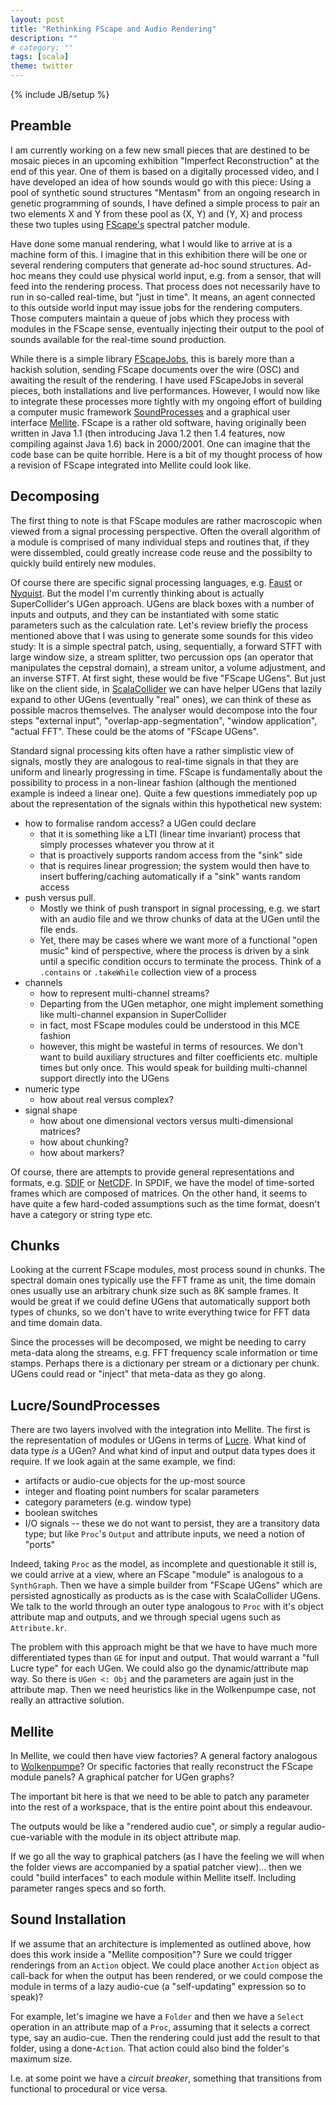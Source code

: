 ```yaml
---
layout: post
title: "Rethinking FScape and Audio Rendering"
description: ""
# category: ""
tags: [scala]
theme: twitter
---
```

{% include JB/setup %}

## Preamble

I am currently working on a few new small pieces that are destined to be mosaic pieces in an upcoming exhibition "Imperfect Reconstruction" at the end of this year. One of them is based on a digitally processed video, and I have developed an idea of how sounds would go with this piece: Using a pool of synthetic sound structures "Mentasm" from an ongoing research in genetic programming of sounds, I have defined a simple process to pair an two elements X and Y from these pool as (X, Y) and (Y, X) and process these two tuples using [FScape's](https://github.com/Sciss/FScape) spectral patcher module.

Have done some manual rendering, what I would like to arrive at is a machine form of this. I imagine that in this exhibition there will be one or several rendering computers that generate ad-hoc sound structures. Ad-hoc means they could use physical world input, e.g. from a sensor, that will feed into the rendering process. That process does not necessarily have to run in so-called real-time, but "just in time". It means, an agent connected to this outside world input may issue jobs for the rendering computers. Those computers maintain a queue of jobs which they process with modules in the FScape sense, eventually injecting their output to the pool of sounds available for the real-time sound production.

While there is a simple library [FScapeJobs](https://github.com/Sciss/FScapeJobs), this is barely more than a hackish solution, sending FScape documents over the wire (OSC) and awaiting the result of the rendering. I have used FScapeJobs in several pieces, both installations and live performances. However, I would now like to integrate these processes more tightly with my ongoing effort of building a computer music framework [SoundProcesses](https://github.com/Sciss/SoundProcesses) and a graphical user interface [Mellite](https://github.com/Sciss/Mellite). FScape is a rather old software, having originally been written in Java 1.1 (then introducing Java 1.2 then 1.4 features, now compiling against Java 1.6) back in 2000/2001. One can imagine that the code base can be quite horrible. Here is a bit of my thought process of how a revision of FScape integrated into Mellite could look like.

## Decomposing

The first thing to note is that FScape modules are rather macroscopic when viewed from a signal processing perspective. Often the overall algorithm of a module is comprised of many individual steps and routines that, if they were dissembled, could greatly increase code reuse and the possibilty to quickly build entirely new modules.

Of course there are specific signal processing languages, e.g. [Faust](http://faust.grame.fr/about/) or [Nyquist](https://www.cs.cmu.edu/~rbd/doc/nyquist/index.html). But the model I'm currently thinking about is actually SuperCollider's UGen approach. UGens are black boxes with a number of inputs and outputs, and they can be instantiated with some static parameters such as the calculation rate. Let's review briefly the process mentioned above that I was using to generate some sounds for this video study: It is a simple spectral patch, using, sequentially, a forward STFT with large window size, a stream splitter, two percussion ops (an operator that manipulates the cepstral domain), a stream unitor, a volume adjustment, and an inverse STFT. At first sight, these would be five "FScape UGens". But just like on the client side, in [ScalaCollider](https://github.com/Sciss/ScalaCollider) we can have helper UGens that lazily expand to other UGens (eventually "real" ones), we can think of these as possible macros themselves. The analyser would decompose into the four steps "external input", "overlap-app-segmentation", "window application", "actual FFT". These could be the atoms of "FScape UGens".

Standard signal processing kits often have a rather simplistic view of signals, mostly they are analogous to real-time signals in that they are uniform and linearly progressing in time. FScape is fundamentally about the possibility to process in a non-linear fashion (although the mentioned example is indeed a linear one). Quite a few questions immediately pop up about the representation of the signals within this hypothetical new system:

- how to formalise random access? a UGen could declare
  - that it is something like a LTI (linear time invariant) process that simply processes whatever you throw at it
  - that is proactively supports random access from the "sink" side
  - that is requires linear progression; the system would then have to insert buffering/caching automatically if a "sink" wants random access
- push versus pull.
  - Mostly we think of push transport in signal processing, e.g. we start with an audio file and we throw chunks of data at the UGen until the file ends.
  - Yet, there may be cases where we want more of a functional "open music" kind of perspective, where the process is driven by a sink until a specific 
    condition occurs to terminate the process. Think of a `.contains` or `.takeWhile` collection view of a process
- channels
  - how to represent multi-channel streams?
  - Departing from the UGen metaphor, one might implement something like multi-channel expansion in SuperCollider
  - in fact, most FScape modules could be understood in this MCE fashion
  - however, this might be wasteful in terms of resources. We don't want to build auxiliary structures and filter coefficients etc.
    multiple times but only once. This would speak for building multi-channel support directly into the UGens
- numeric type
  - how about real versus complex?
- signal shape
  - how about one dimensional vectors versus multi-dimensional matrices?
  - how about chunking?
  - how about markers?

Of course, there are attempts to provide general representations and formats, e.g. [SDIF](http://sdif.sourceforge.net/standard/sdif-standard.html) or [NetCDF](https://www.unidata.ucar.edu/software/thredds/current/netcdf-java/CDM/index.html). In SPDIF, we have the model of time-sorted frames which are composed of matrices. On the other hand, it seems to have quite a few hard-coded assumptions such as the time format, doesn't have a category or string type etc.

## Chunks

Looking at the current FScape modules, most process sound in chunks. The spectral domain ones typically use the FFT frame as unit, the time domain ones usually use an arbitrary chunk size such as 8K sample frames. It would be great if we could define UGens that automatically support both types of chunks, so we don't have to write everything twice for FFT data and time domain data.

Since the processes will be decomposed, we might be needing to carry meta-data along the streams, e.g. FFT frequency scale information or time stamps. Perhaps there is a dictionary per stream or a dictionary per chunk. UGens could read or "inject" that meta-data as they go along.

## Lucre/SoundProcesses

There are two layers involved with the integration into Mellite. The first is the representation of modules or UGens in terms of [Lucre](https://github.com/Sciss/Lucre). What kind of data type _is_ a UGen? And what kind of input and output data types does it require. If we look again at the same example, we find:

- artifacts or audio-cue objects for the up-most source
- integer and floating point numbers for scalar parameters
- category parameters (e.g. window type)
- boolean switches
- I/O signals -- these we do not want to persist, they are a transitory data type; but like `Proc`'s `Output` and attribute inputs, we need a notion of "ports"

Indeed, taking `Proc` as the model, as incomplete and questionable it still is, we could arrive at a view, where an FScape "module" is analogous to a `SynthGraph`. Then we have a simple builder from "FScape UGens" which are persisted agnostically as products as is the case with ScalaCollider UGens. We talk to the world through an outer type analogous to `Proc` with it's object attribute map and outputs, and we through special ugens such as `Attribute.kr`.

The problem with this approach might be that we have to have much more differentiated types than `GE` for input and output. That would warrant a "full Lucre type" for each UGen. We could also go the dynamic/attribute map way. So there is `UGen <: Obj` and the parameters are again just in the attribute map. Then we need heuristics like in the Wolkenpumpe case, not really an attractive solution.

## Mellite

In Mellite, we could then have view factories? A general factory analogous to [Wolkenpumpe](https://github.com/Sciss/Wolkenpumpe)? Or specific factories that really reconstruct the FScape module panels? A graphical patcher for UGen graphs? 

The important bit here is that we need to be able to patch any parameter into the rest of a workspace, that is the entire point about this endeavour.

The outputs would be like a "rendered audio cue", or simply a regular audio-cue-variable with the module in its object attribute map.

If we go all the way to graphical patchers (as I have the feeling we will when the folder views are accompanied by a spatial patcher view)... then we could "build interfaces" to each module within Mellite itself. Including parameter ranges specs and so forth.

## Sound Installation

If we assume that an architecture is implemented as outlined above, how does this work inside a "Mellite composition"? Sure we could trigger renderings from an `Action` object. We could place another `Action` object as call-back for when the output has been rendered, or we could compose the module in terms of a lazy audio-cue (a "self-updating" expression so to speak)?

For example, let's imagine we have a `Folder` and then we have a `Select` operation in an attribute map of a `Proc`, assuming that it selects a correct type, say an audio-cue. Then the rendering could just add the result to that folder, using a done-`Action`. That action could also bind the folder's maximum size.

I.e. at some point we have a _circuit breaker_, something that transitions from functional to procedural or vice versa.

